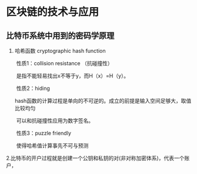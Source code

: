 # 区块链的技术与应用

## 比特币系统中用到的密码学原理

1. 哈希函数 cryptographic hash function 

   ​	性质1：collision resistance （抗碰撞性）

   ​				是指不能轻易找出x不等于y，而H（x）=H（y）。

   ​	性质2：hiding 

   ​				hash函数的计算过程是单向的不可逆的。成立的前提是输入空间足够大，取值比较均匀

   ​				可以和抗碰撞性应用为数字签名。

   ​	性质3：puzzle friendly

   ​				使得哈希值计算事先不可与预测

 2.比特币的开户过程就是创建一个公钥和私钥的对(非对称加密体系)，代表一个账户，

 